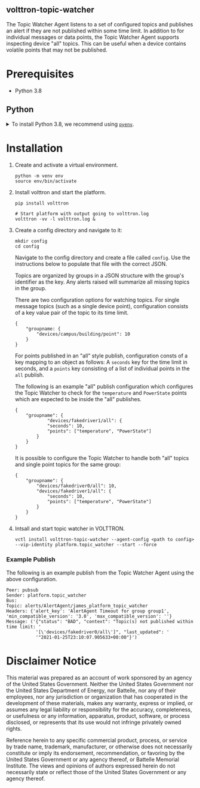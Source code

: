 ## volttron-topic-watcher

The Topic Watcher Agent listens to a set of configured topics and publishes an alert if they are not published within
some time limit.  In addition to for individual messages or data points, the Topic Watcher Agent supports inspecting
device "all" topics.  This can be useful when a device contains volatile points that may not be published.

# Prerequisites

* Python 3.8

## Python

<details>
<summary>To install Python 3.8, we recommend using <a href="https://github.com/pyenv/pyenv"><code>pyenv</code></a>.</summary>

```bash
# install pyenv
git clone https://github.com/pyenv/pyenv ~/.pyenv

# setup pyenv (you should also put these three lines in .bashrc or similar)
export PATH="${HOME}/.pyenv/bin:${PATH}"
export PYENV_ROOT="${HOME}/.pyenv"
eval "$(pyenv init -)"

# install Python 3.8
pyenv install 3.8.10

# make it available globally
pyenv global system 3.8.10
```
</details>

# Installation

1. Create and activate a virtual environment.

    ```shell
    python -m venv env
    source env/bin/activate
    ```
1. Install volttron and start the platform.

    ```shell
    pip install volttron

    # Start platform with output going to volttron.log
    volttron -vv -l volttron.log &
    ```
1. Create a config directory and navigate to it:

    ```shell
    mkdir config
    cd config
    ```

    Navigate to the config directory and create a file called `config`. Use the instructions below to populate that file with the correct JSON.




    Topics are organized by groups in a JSON structure with the group's identifier as the key. Any alerts raised will
    summarize all missing topics in the group.

    There are two configuration options for watching topics.  For single message topics (such as a single
    device point), configuration consists of a key value pair of the topic to its time limit.

    ```
    {
        "groupname: {
            "devices/campus/building/point": 10
        }
    }
    ```

    For points published in an "all" style publish, configuration consts of a key mapping to an object as follows:
    A `seconds` key for the time limit in seconds, and a `points` key consisting of a list of individual points in the
    `all` publish.

    The following is an example "all" publish configuration which configures the Topic Watcher to check for the `temperature`
    and `PowerState` points which are expected to be inside the "all" publishes.

    ```
    {
        "groupname": {
                "devices/fakedriver1/all": {
                "seconds": 10,
                "points": ["temperature", "PowerState"]
            }
        }
    }
    ```

    It is possible to configure the Topic Watcher to handle both "all" topics and single point topics for the same group:

    ```
    {
        "groupname": {
            "devices/fakedriver0/all": 10,
            "devices/fakedriver1/all": {
                "seconds": 10,
                "points": ["temperature", "PowerState"]
            }
        }
    }
    ```

1. Intsall and start topic watcher in VOLTTRON.

    ```shell
    vctl install volttron-topic-watcher --agent-config <path to config> --vip-identity platform.topic_watcher --start --force
    ```
### Example Publish

The following is an example publish from the Topic Watcher Agent using the above configuration.

```
Peer: pubsub
Sender: platform.topic_watcher
Bus:
Topic: alerts/AlertAgent/james_platform_topic_watcher
Headers: {'alert_key': 'AlertAgent Timeout for group group1', 'min_compatible_version': '3.0', 'max_compatible_version': ''}
Message: ('{"status": "BAD", "context": "Topic(s) not published within time limit: '
           '[\'devices/fakedriver0/all\']", "last_updated": '
           '"2021-01-25T23:10:07.905633+00:00"}')
```
# Disclaimer Notice

This material was prepared as an account of work sponsored by an agency of the
United States Government.  Neither the United States Government nor the United
States Department of Energy, nor Battelle, nor any of their employees, nor any
jurisdiction or organization that has cooperated in the development of these
materials, makes any warranty, express or implied, or assumes any legal
liability or responsibility for the accuracy, completeness, or usefulness or any
information, apparatus, product, software, or process disclosed, or represents
that its use would not infringe privately owned rights.

Reference herein to any specific commercial product, process, or service by
trade name, trademark, manufacturer, or otherwise does not necessarily
constitute or imply its endorsement, recommendation, or favoring by the United
States Government or any agency thereof, or Battelle Memorial Institute. The
views and opinions of authors expressed herein do not necessarily state or
reflect those of the United States Government or any agency thereof.
